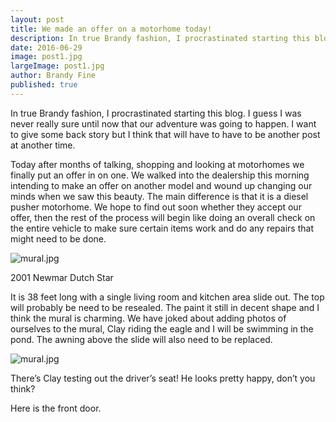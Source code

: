 ```yaml
---
layout: post
title: We made an offer on a motorhome today!
description: In true Brandy fashion, I procrastinated starting this blog.  I guess I was never really sure until now that our adventure was going to happen.  I want to give some back story but I think that will have to have to be another post at another time.
date: 2016-06-29
image: post1.jpg
largeImage: post1.jpg
author: Brandy Fine
published: true
---
```


In true Brandy fashion, I procrastinated starting this blog.  I guess I was never really sure until now that our adventure was going to happen.  I want to give some back story but I think that will have to have to be another post at another time.

Today after months of talking, shopping and looking at motorhomes we finally put an offer in on one.   We walked into the dealership this morning intending to make an offer on another model and wound up changing our minds when we saw this beauty.  The main difference is that it is a diesel pusher motorhome.  We hope to find out soon whether they accept our offer, then the rest of the process will begin like doing an overall check on the entire vehicle to make sure certain items work and do any repairs that might need to be done.

![mural.jpg]({{site.baseurl}}/images/mural.jpg)

2001 Newmar Dutch Star

It is 38 feet long with a single living room and kitchen area slide out. The top will probably be need to be resealed.  The paint it still in decent shape and I think the mural is charming. We have joked about adding photos of ourselves to the mural, Clay riding the eagle and I will be swimming in the pond.  The awning above the slide will also need to be replaced.

![mural.jpg]({{site.baseurl}}/images/driving.jpg)

There’s Clay testing out the driver’s seat!  He looks pretty happy, don’t you think?

Here is the front door.
